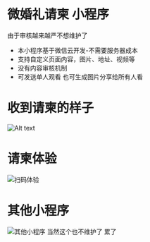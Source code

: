 #  微婚礼请柬 小程序

由于审核越来越严不想维护了

-  本小程序基于微信云开发-不需要服务器成本
-  支持自定义页面内容，图片、地址、视频等
-  没有内容审核机制
-  可发送单人观看 也可生成图片分享给所有人看

# 收到请柬的样子
![Alt text](https://github.com/pzwdshxzt/wedding/tree/master/miniprogram/ScreenShots/1.gif)

# 请柬体验 
![扫码体验](https://github.com/pzwdshxzt/wedding/tree/master/miniprogram/ScreenShots/share.jpg)

# 其他小程序
![其他小程序](https://raw.githubusercontent.com/pzwdshxzt/wechat-ruizhi/master/images/scan_code.jpg)
当然这个也不维护了 累了
